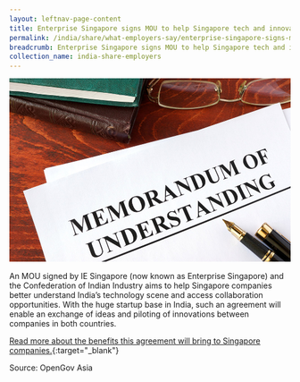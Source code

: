 ```yaml
---
layout: leftnav-page-content
title: Enterprise Singapore signs MOU to help Singapore tech and innovation companies plug into Indian ecosystem
permalink: /india/share/what-employers-say/enterprise-singapore-signs-mou/
breadcrumb: Enterprise Singapore signs MOU to help Singapore tech and innovation companies plug into Indian ecosystem
collection_name: india-share-employers
---
```


<img src="\images\india-employers\ie-singapore-signs-mou.jpg" alt="ie-singapore-signs-mou" style="width:800px;" />

An MOU signed by IE Singapore (now known as Enterprise Singapore) and the Confederation of Indian Industry aims to help Singapore companies better understand India’s technology scene and access collaboration opportunities. With the huge startup base in India, such an agreement will enable an exchange of ideas and piloting of innovations between companies in both countries.

[Read more about the benefits this agreement will bring to Singapore companies.](https://opengovasia.com/ie-singapore-signs-mou-to-help-singapore-tech-and-innovation-companies-plug-into-indian-ecosystem/){:target="_blank"}

Source: OpenGov Asia

